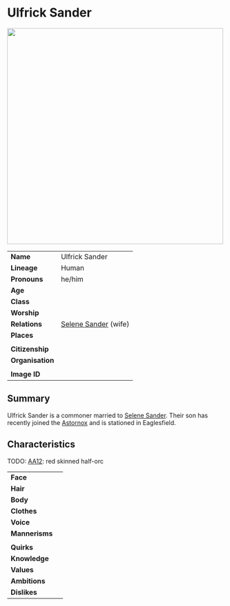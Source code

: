 # Ulfrick Sander

<img src="https://raw.githubusercontent.com/jesskelsall/astarus-images/main/characters/portraits/imageid.png" height="500" />

|||
| --- | --- |
| **Name** | Ulfrick Sander | character.3
| **Lineage** | Human |
| **Pronouns** | he/him |
| **Age** | |
| **Class** | |
| **Worship** | |
| **Relations** | [Selene Sander](selene-sander.md) (wife) |
| **Places** | |
|||
| **Citizenship** | |
| **Organisation** | |
|||
| **Image ID** | |

## Summary

Ulfrick Sander is a commoner married to [Selene Sander](selene-sander.md). Their son has recently joined the [Astornox](../organisations/astornox/astornox.md) and is stationed in Eaglesfield.

## Characteristics

TODO: [AA12](../sessions/completed/AA12.md): red skinned half-orc

| | |
| --- | --- |
| **Face** | | characteristics.2
| **Hair** | |
| **Body** | |
| **Clothes** | |
| **Voice** | |
| **Mannerisms** | |
| | |
| **Quirks** | |
| **Knowledge** | |
| **Values** | |
| **Ambitions** | |
| **Dislikes** | |
